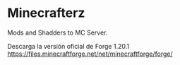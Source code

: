 # Minecrafterz
Mods and Shadders to MC Server.

Descarga la versión oficial de Forge 1.20.1 https://files.minecraftforge.net/net/minecraftforge/forge/
